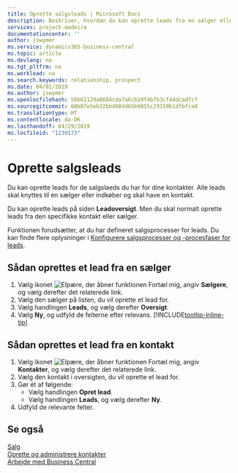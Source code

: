 ```yaml
---
title: Oprette salgsleads | Microsoft Docs
description: Beskriver, hvordan du kan oprette leads fra en sælger eller kontakt i Business Central.
services: project-madeira
documentationcenter: ''
author: jswymer
ms.service: dynamics365-business-central
ms.topic: article
ms.devlang: na
ms.tgt_pltfrm: na
ms.workload: na
ms.search.keywords: relationship, prospect
ms.date: 04/01/2019
ms.author: jswymer
ms.openlocfilehash: 50b61129a6684cda7a6cb20f4bfb3cf44dcad7cf
ms.sourcegitcommit: 60b87e5eb32bb408dd65b9855c29159b1dfbfca8
ms.translationtype: HT
ms.contentlocale: da-DK
ms.lasthandoff: 04/29/2019
ms.locfileid: "1239173"
---
```

# <a name="create-sales-opportunities"></a>Oprette salgsleads
Du kan oprette leads for de salgslaeds du har for dine kontakter. Alle leads skal knyttes til en sælger eller indkøber og skal have en kontakt.

Du kan oprette leads på siden **Leadoversigt**. Men du skal normalt oprette leads fra den specifikke kontakt eller sælger.

Funktionen forudsætter, at du har defineret salgsprocesser for leads. Du kan finde flere oplysninger i [Konfigurere salgsprocesser og -procesfaser for leads](marketing-how-setup-opportunity-sales-cycles-stages.md).

## <a name="to-create-an-opportunity-from-a-salesperson"></a>Sådan oprettes et lead fra en sælger
1. Vælg ikonet ![Elpære, der åbner funktionen Fortæl mig](media/ui-search/search_small.png "Fortæl mig, hvad du vil foretage dig"), angiv **Sælgere**, og vælg derefter det relaterede link.
2. Vælg den sælger på listen, du vil oprette et lead for.
3. Vælg handlingen **Leads**, og vælg derefter **Oversigt**.
4. Vælg **Ny**, og udfyld de felterne efter relevans. [!INCLUDE[tooltip-inline-tip](includes/tooltip-inline-tip_md.md)]  



## <a name="to-create-an-opportunity-from-a-contact"></a>Sådan oprettes et lead fra en kontakt
1. Vælg ikonet ![Elpære, der åbner funktionen Fortæl mig](media/ui-search/search_small.png "Fortæl mig, hvad du vil foretage dig"), angiv **Kontakter**, og vælg derefter det relaterede link.
2. Vælg den kontakt i oversigten, du vil oprette et lead for.
3. Gør ét af følgende:
   * Vælg handlingen **Opret lead**.
   * Vælg handlingen **Leads**, og vælg derefter **Ny**.
4. Udfyld de relevante felter.

## <a name="see-also"></a>Se også
[Salg](sales-manage-sales.md)  
[Oprette og administrere kontakter](marketing-contacts.md)  
[Arbejde med Business Central](ui-work-product.md)
